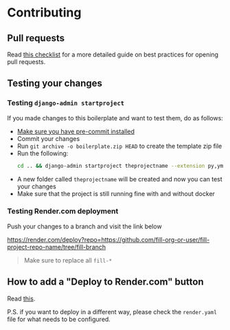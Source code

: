 # Contributing

## Pull requests

Read [this checklist](http://pullrequests.devchecklists.com) for a more detailed guide on best practices for opening pull requests.

## Testing your changes

### Testing `django-admin startproject`

If you made changes to this boilerplate and want to test them, do as follows:

- [Make sure you have pre-commit installed](https://github.com/vintasoftware/django-react-boilerplate#pre-commit-hooks)
- Commit your changes
- Run `git archive -o boilerplate.zip HEAD` to create the template zip file
- Run the following:
  ```bash
  cd .. && django-admin startproject theprojectname --extension py,yml,json --name Procfile,README.md,.env.example,Dockerfile,docker-compose.yml,Makefile,pyproject.toml,render.yaml --template=django-react-boilerplate/boilerplate.zip
  ```
- A new folder called `theprojectname` will be created and now you can test your changes
- Make sure that the project is still running fine with and without docker

### Testing Render.com deployment

Push your changes to a branch and visit the link below

https://render.com/deploy?repo=https://github.com/fill-org-or-user/fill-project-repo-name/tree/fill-branch

> Make sure to replace all `fill-*`

## How to add a "Deploy to Render.com" button

Read [this](https://render.com/docs/deploy-to-render).

P.S. if you want to deploy in a different way, please check the `render.yaml` file for what needs to be configured.
